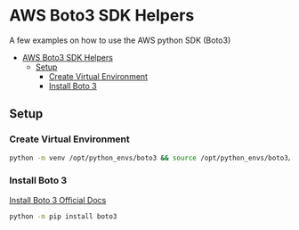 # AWS Boto3 SDK Helpers

A few examples on how to use the AWS python SDK (Boto3)

- [AWS Boto3 SDK Helpers](#aws-boto3-sdk-helpers)
  - [Setup](#setup)
    - [Create Virtual Environment](#create-virtual-environment)
    - [Install Boto 3](#install-boto-3)

## Setup

### Create Virtual Environment

```bash
python -m venv /opt/python_envs/boto3 && source /opt/python_envs/boto3/bin/activate
```

### Install Boto 3

[Install Boto 3 Official Docs](https://boto3.amazonaws.com/v1/documentation/api/latest/guide/quickstart.html#install-boto3)

```bash
python -m pip install boto3
```

